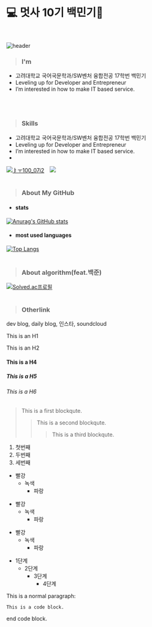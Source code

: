 # 💻 멋사 10기 백민기🦁 
<br/>

![header](https://capsule-render.vercel.app/api?type=wave&color=auto&height=300&section=header&text=Introduce&fontSize=90&fontColor=#000000)

> ### I'm
* 고려대학교 국어국문학과/SW벤처 융합전공 17학번 백민기
* Leveling up for Developer and Entrepreneur
* I’m interested in how to make IT based service.
<br/>
<br/>

> ### Skills
* 고려대학교 국어국문학과/SW벤처 융합전공 17학번 백민기
* Leveling up for Developer and Entrepreneur
* I’m interested in how to make IT based service.
* 
<a href="https://www.instagram.com/100_07i2/?hl=ko" target="_blank"><img src="https://img.shields.io/badge/뱃지레이블-배경색?style=뱃지모양&logo=로고&logoColor=로고색상"/>ㅑㅜ100_07i2</a>
<a href="https://www.instagram.com/본인인스타아이디/">
    <img 
        src="http://img.shields.io/badge/-쓰고싶은텍스트-배경색(ex.222222)?style=flat&logo=아이콘명(ex.Instagram)&link=https://www.instagram.com/본인인스타아이디/"
        style="height : auto; margin-left : 10px; margin-right : 10px;"/>
</a>
<br/>
<br/>

> ### About My GitHub
* #### stats
[![Anurag's GitHub stats](https://github-readme-stats.vercel.app/api?username=toyo30)](https://github.com/toyo30/github-readme-stats)
<br/>

* #### most used languages
[![Top Langs](https://github-readme-stats.vercel.app/api/top-langs/?username=toyo30&layout=compact)](https://github.com/toyo30/github-readme-stats)
<br/>
<br/>

> ### About algorithm(feat.백준)
[![Solved.ac프로필](http://mazassumnida.wtf/api/v2/generate_badge?boj=toyo30)](https://solved.ac/toyo30)
<br/>
<br/>

> ### Otherlink
dev blog, daily blog, 인스타, soundcloud

This is an H1

This is an H2




#### This is a H4
##### This is a H5
###### This is a H6










> This is a first blockqute.
>	> This is a second blockqute.
>	>	> This is a third blockqute.


1. 첫번째
2. 두번째
3. 세번째


* 빨강
  * 녹색
    * 파랑

+ 빨강
  + 녹색
    + 파랑

- 빨강
  - 녹색
    - 파랑


* 1단계
  - 2단계
    + 3단계
      + 4단계

This is a normal paragraph:

    This is a code block.
    
end code block.




